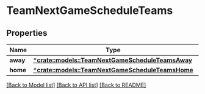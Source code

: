 # TeamNextGameScheduleTeams

## Properties

Name | Type | Description | Notes
------------ | ------------- | ------------- | -------------
**away** | [***crate::models::TeamNextGameScheduleTeamsAway**](Team_nextGameSchedule_teams_away.md) |  | [optional] 
**home** | [***crate::models::TeamNextGameScheduleTeamsHome**](Team_nextGameSchedule_teams_home.md) |  | [optional] 

[[Back to Model list]](../README.md#documentation-for-models) [[Back to API list]](../README.md#documentation-for-api-endpoints) [[Back to README]](../README.md)


